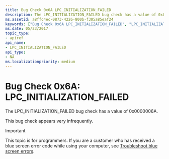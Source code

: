 ```yaml
---
title: Bug Check 0x6A LPC_INITIALIZATION_FAILED
description: The LPC_INITIALIZATION_FAILED bug check has a value of 0x0000006A.This bug check appears very infrequently.
ms.assetid: a8ffc4ec-0873-4226-800b-f305a85eaf24
keywords: ["Bug Check 0x6A LPC_INITIALIZATION_FAILED", "LPC_INITIALIZATION_FAILED"]
ms.date: 05/23/2017
topic_type:
- apiref
api_name:
- LPC_INITIALIZATION_FAILED
api_type:
- NA
ms.localizationpriority: medium
---
```


# Bug Check 0x6A: LPC\_INITIALIZATION\_FAILED


The LPC\_INITIALIZATION\_FAILED bug check has a value of 0x0000006A.

This bug check appears very infrequently.

> [!IMPORTANT]
> This topic is for programmers. If you are a customer who has received a blue screen error code while using your computer, see [Troubleshoot blue screen errors](https://windows.microsoft.com/windows-10/troubleshoot-blue-screen-errors).


 

 




